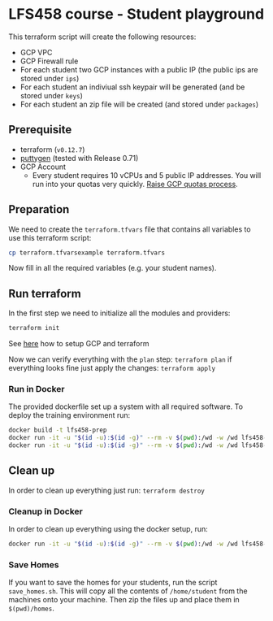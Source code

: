 # LFS458 course - Student playground

This terraform script will create the following resources:

- GCP VPC
- GCP Firewall rule
- For each student two GCP instances with a public IP (the public ips are stored under `ips`)
- For each student an indiviual ssh keypair will be generated (and be stored under `keys`)
- For each student an zip file will be created (and stored under `packages`)

## Prerequisite

- terraform (`v0.12.7`)
- [puttygen](https://www.puttygen.com/) (tested with Release 0.71)
- GCP Account
    * Every student requires 10 vCPUs and 5 public IP addresses. You will run into your quotas very quickly. [Raise GCP quotas process](https://cloud.google.com/compute/quotas#requesting_additional_quota).

## Preparation

We need to create the `terraform.tfvars` file that contains all variables to use this terraform script:

```bash
cp terraform.tfvarsexample terraform.tfvars
```

Now fill in all the required variables (e.g. your student names).

## Run terraform

In the first step we need to initialize all the modules and providers:

```bash
terraform init
```

See [here](https://cloud.google.com/community/tutorials/managing-gcp-projects-with-terraform) how to setup GCP and terraform

Now we can verify everything with the `plan` step: `terraform plan` if everything looks fine just apply the changes: `terraform apply`

### Run in Docker

The provided dockerfile set up a system with all required software. To deploy the training environment run:

```bash
docker build -t lfs458-prep
docker run -it -u "$(id -u):$(id -g)" --rm -v $(pwd):/wd -w /wd lfs458-prep init
docker run -it -u "$(id -u):$(id -g)" --rm -v $(pwd):/wd -w /wd lfs458-prep apply
```

## Clean up

In order to clean up everything just run: `terraform destroy`

### Cleanup in Docker

In order to clean up everything using the docker setup, run:

```bash
docker run -it -u "$(id -u):$(id -g)" --rm -v $(pwd):/wd -w /wd lfs458-prep terraform destroy
```

### Save Homes

If you want to save the homes for your students, run the script `save_homes.sh`. This will copy all the contents of `/home/student` from the machines onto your machine. Then zip the files up and place them in `$(pwd)/homes`.
